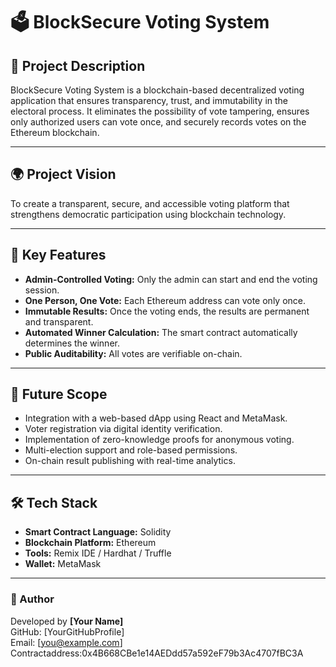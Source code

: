 # 🗳️ BlockSecure Voting System

## 📘 Project Description
BlockSecure Voting System is a blockchain-based decentralized voting application that ensures transparency, trust, and immutability in the electoral process. It eliminates the possibility of vote tampering, ensures only authorized users can vote once, and securely records votes on the Ethereum blockchain.

---

## 🌍 Project Vision
To create a transparent, secure, and accessible voting platform that strengthens democratic participation using blockchain technology.

---

## 🚀 Key Features
- **Admin-Controlled Voting:** Only the admin can start and end the voting session.
- **One Person, One Vote:** Each Ethereum address can vote only once.
- **Immutable Results:** Once the voting ends, the results are permanent and transparent.
- **Automated Winner Calculation:** The smart contract automatically determines the winner.
- **Public Auditability:** All votes are verifiable on-chain.

---

## 🔮 Future Scope
- Integration with a web-based dApp using React and MetaMask.
- Voter registration via digital identity verification.
- Implementation of zero-knowledge proofs for anonymous voting.
- Multi-election support and role-based permissions.
- On-chain result publishing with real-time analytics.

---

## 🛠️ Tech Stack
- **Smart Contract Language:** Solidity
- **Blockchain Platform:** Ethereum
- **Tools:** Remix IDE / Hardhat / Truffle
- **Wallet:** MetaMask

---

### 👤 Author
Developed by **[Your Name]**  
GitHub: [YourGitHubProfile]  
Email: [you@example.com]
Contractaddress:0x4B668CBe1e14AEDdd57a592eF79b3Ac4707fBC3A
